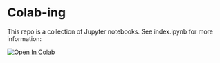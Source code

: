 # Colab-ing

This repo is a collection of Jupyter notebooks. See index.ipynb for more information:

[![Open In Colab](https://colab.research.google.com/assets/colab-badge.svg)](https://colab.research.google.com/github/JohnTigue/colab-ing/blob/master/index.ipynb)

